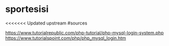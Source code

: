 # sportesisi
 
<<<<<<< Updated upstream
#sources

https://www.tutorialrepublic.com/php-tutorial/php-mysql-login-system.php
https://www.tutorialspoint.com/php/php_mysql_login.htm